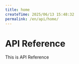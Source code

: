 ```yaml
---
title: home
createTime: 2025/06/13 15:48:32
permalink: /en/api/home/
---
```

# API Reference
This is API Reference